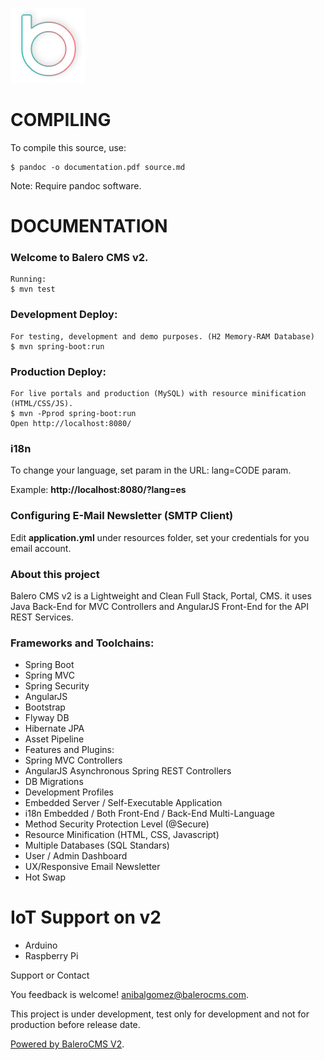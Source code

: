 ![BaleroCMS v2](images/logo.png)

COMPILING
=========

To compile this source, use:

    $ pandoc -o documentation.pdf source.md
    
Note: Require pandoc software.

DOCUMENTATION
=============

### Welcome to Balero CMS v2.

    Running:
    $ mvn test
    
### Development Deploy:

    For testing, development and demo purposes. (H2 Memory-RAM Database)
    $ mvn spring-boot:run
    
### Production Deploy:

    For live portals and production (MySQL) with resource minification (HTML/CSS/JS).
    $ mvn -Pprod spring-boot:run
    Open http://localhost:8080/

### i18n

To change your language, set param in the URL: lang=CODE param.

Example: **http://localhost:8080/?lang=es**

### Configuring E-Mail Newsletter (SMTP Client)

Edit **application.yml** under resources folder, set your credentials
for you email account.

### About this project

Balero CMS v2 is a Lightweight and Clean Full Stack, Portal, CMS. it uses Java Back-End for MVC Controllers and AngularJS Front-End for the API REST Services.

### Frameworks and Toolchains: 

* Spring Boot
* Spring MVC
* Spring Security
* AngularJS
* Bootstrap
* Flyway DB
* Hibernate JPA
* Asset Pipeline
* Features and Plugins: 
* Spring MVC Controllers
* AngularJS Asynchronous Spring REST Controllers
* DB Migrations
* Development Profiles
* Embedded Server / Self-Executable Application
* i18n Embedded / Both Front-End / Back-End Multi-Language
* Method Security Protection Level (@Secure)
* Resource Minification (HTML, CSS, Javascript)
* Multiple Databases (SQL Standars)
* User / Admin Dashboard
* UX/Responsive Email Newsletter
* Hot Swap

IoT Support on v2
=================

* Arduino
* Raspberry Pi

Support or Contact

You feedback is welcome! anibalgomez@balerocms.com.

This project is under development, test only for development and not for production before release date.

[Powered by BaleroCMS V2](http://balerocms.com/).